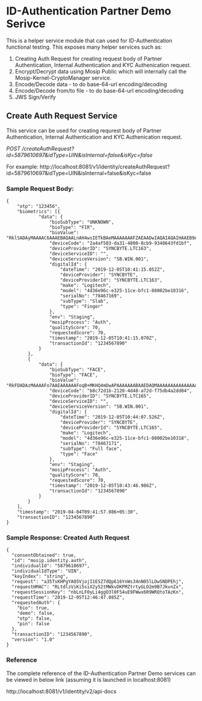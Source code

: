 # ID-Authentication Partner Demo Serivce
This is a helper service module that can used for ID-Authentication functional testing. This exposes many helper services such as:
1. Creating Auth Request for creating request body of Partner Authentication, Internal Authentication and KYC Authenication request.
2. Encrypt/Decrypt data using Mosip Public which will internally call the Mosip-Kernel-CryptoManager service.
3. Encode/Decode data - to do base-64-url encoding/decoding
4. Encode/Decode from/to file - to do base-64-url encoding/decoding
5. JWS Sign/Verify

## Create Auth Request Service
This service can be used for creating requrest body of Partner Authentication, Internal Authentication and KYC Authenication request.

*POST /createAuthRequest?id=5879610697&idType=UIN&isInternal=false&isKyc=false*

For example:
http://localhost:8081/v1/identity/createAuthRequest?id=5879610697&idType=UIN&isInternal=false&isKyc=false

### Sample Request Body:
````
{
	"otp": "123456",
	"biometrics": [{
			"data": {
				"bioSubType": "UNKNOWN",
				"bioType": "FIR",
				"bioValue": "RklSADAyMAAAAC6AAAEBAQAALnAH4wsIETkBAeMAAAAAAAFZAEAADwIAQAIAQAIHAAEB9AH0AfQB9AgFHQEfAZ0AAC3",
				"deviceCode": "2a4af583-da31-4800-8cb9-9340643fd1bf",
				"deviceProviderID": "SYNCBYTE.LTC163",
				"deviceServiceID": "",
				"deviceServiceVersion": "SB.WIN.001",
				"digitalId": {
					"dateTime": "2019-12-05T10:41:15.052Z",
					"deviceProvider": "SYNCBYTE",
					"deviceProviderId": "SYNCBYTE.LTC163",
					"make": "Logitech",
					"model": "4d36e96c-e325-11ce-bfc1-08002be10316",
					"serialNo": "78467169",
					"subType": "Slab",
					"type": "Finger"
				},
				"env": "Staging",
				"mosipProcess": "Auth",
				"qualityScore": 70,
				"requestedScore": 70,
				"timestamp": "2019-12-05T10:41:15.070Z",
				"transactionId": "1234567890"
			}
		},
		{
			"data": {
				"bioSubType": "FACE",
				"bioType": "FACE",
				"bioValue": "RkFDADAzMAAAAFo7AAEAAAAAAFoqB+MKHQ4mDwAPAAAAAAABAAEDAQMAAAAAAAAAAAAAAAAAAAAAAAACAPABQAAAAQAAAABZ",
				"deviceCode": "b8c72d1b-2120-4d48-a72d-f75db4a2dd04",
				"deviceProviderID": "SYNCBYTE.LTC165",
				"deviceServiceID": "",
				"deviceServiceVersion": "SB.WIN.001",
				"digitalId": {
					"dateTime": "2019-12-05T10:44:07.526Z",
					"deviceProvider": "SYNCBYTE",
					"deviceProviderId": "SYNCBYTE.LTC165",
					"make": "Logitech",
					"model": "4d36e96c-e325-11ce-bfc1-08002be10318",
					"serialNo": "78467171",
					"subType": "Full face",
					"type": "Face"
				},
				"env": "Staging",
				"mosipProcess": "Auth",
				"qualityScore": 70,
				"requestedScore": 70,
				"timestamp": "2019-12-05T10:43:46.986Z",
				"transactionId": "1234567890"
			}
		}
	],
	"timestamp": "2019-04-04T09:41:57.086+05:30",
	"transactionID": "1234567890"
}
````

### Sample Response: Created Auth Request
````
{
  "consentObtained": true,
  "id": "mosip.identity.auth",
  "individualId": "5879610697",
  "individualIdType": "UIN",
  "keyIndex": "string",
  "request": "a35TsKHPgYAO5VjojI1ESZ7dQp616YnWs34nN05lLOwSNDPEhj",
  "requestHMAC": "RLtdlzViKi5siX2y52tMWkvDKPMZtrtyGLO2m9B7JkvnZx",
  "requestSessionKey": "nbLnLF0yLi4ggO3l0F54uE9FWwx6R9WRQtoTAzKn",
  "requestTime": "2019-12-05T12:46:47.085Z",
  "requestedAuth": {
    "bio": true,
    "demo": false,
    "otp": false,
    "pin": false
  },
  "transactionID": "1234567890",
  "version": "1.0"
}
````

### Reference
The complete reference of the ID-Authentication Partner Demo services can be viewed in below link (assuming it is launched in localhost:8081)

http://localhost:8081/v1/identity/v2/api-docs
